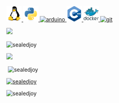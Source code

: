 <p align="left"> <a href="https://www.linux.org/" target="_blank"> <img src="https://raw.githubusercontent.com/devicons/devicon/master/icons/linux/linux-original.svg" alt="linux" width="40" height="40"/> </a> <a href="https://www.python.org" target="_blank"> <img src="https://raw.githubusercontent.com/devicons/devicon/master/icons/python/python-original.svg" alt="python" width="40" height="40"/> </a> <a href="https://www.arduino.cc/" target="_blank"> <img src="https://cdn.worldvectorlogo.com/logos/arduino-1.svg" alt="arduino" width="40" height="40"/> </a> <a href="https://www.w3schools.com/cpp/" target="_blank"> <img src="https://raw.githubusercontent.com/devicons/devicon/master/icons/cplusplus/cplusplus-original.svg" alt="cplusplus" width="40" height="40"/> </a> <a href="https://www.docker.com/" target="_blank"> <img src="https://raw.githubusercontent.com/devicons/devicon/master/icons/docker/docker-original-wordmark.svg" alt="docker" width="40" height="40"/> </a> <a href="https://git-scm.com/" target="_blank"> <img src="https://www.vectorlogo.zone/logos/git-scm/git-scm-icon.svg" alt="git" width="40" height="40"/> </a> </p>

<img src="https://raw.githubusercontent.com/SealedJoy/images/main/axosay_final.gif" width="400">

<p><img align="center" src="https://github-readme-streak-stats.herokuapp.com/?user=sealedjoy&" alt="sealedjoy" /></p>

[![](https://github-profile-trophy.vercel.app/?username=sealedjoy-ma&theme=onedark)](https://github.com/ryo-ma/github-profile-trophy)

<p>&nbsp;<img align="center" src="https://github-readme-stats.vercel.app/api?username=sealedjoy&show_icons=true&locale=en" alt="sealedjoy" /></p>

<p align="left"> <a href="https://github.com/ryo-ma/github-profile-trophy"><img src="https://github-profile-trophy.vercel.app/?username=sealedjoy" alt="sealedjoy" /></a> </p>

<p><img align="left" src="https://github-readme-stats.vercel.app/api/top-langs?username=sealedjoy&show_icons=true&locale=en&layout=compact" alt="sealedjoy" /></p>
